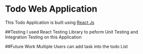 # Todo Web Application
This Todo Application is built using [React Js](https://reactjs.org/)

##Testing
I used React Testing Library to peform Unit Testing and Integration Testing on this Application 

##Future Work
Multiple Users can add task into the todo List

